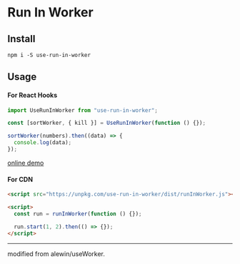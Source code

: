 # Run In Worker

## Install

```
npm i -S use-run-in-worker
```

## Usage

#### For React Hooks

```jsx
import UseRunInWorker from "use-run-in-worker";

const [sortWorker, { kill }] = UseRunInWorker(function () {});

sortWorker(numbers).then((data) => {
  console.log(data);
});
```

[online demo](https://lecepin.github.io/use-run-in-worker/)

#### For CDN

```html
<script src="https://unpkg.com/use-run-in-worker/dist/runInWorker.js"></script>

<script>
  const run = runInWorker(function () {});

  run.start(1, 2).then(() => {});
</script>
```

---

modified from alewin/useWorker.
